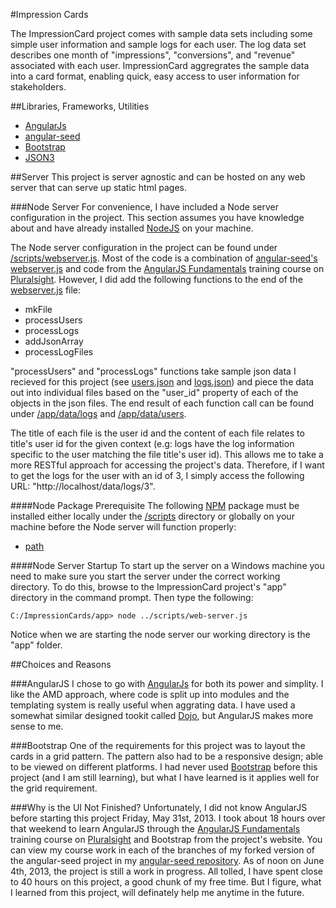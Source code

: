 #Impression Cards

The ImpressionCard project comes with sample data sets including some simple user information and sample
logs for each user. The log data set describes one month of "impressions", "conversions", and "revenue" associated with
each user. ImpressionCard aggregrates the sample data into a card format, enabling quick, easy access to
user information for stakeholders.

##Libraries, Frameworks, Utilities
- [AngularJs](http://angularjs.org/)
- [angular-seed](https://github.com/angular/angular-seed)
- [Bootstrap](http://twitter.github.io/bootstrap/)
- [JSON3](https://github.com/bestiejs/json3)

##Server
This project is server agnostic and can be hosted on any web server that can serve up static html pages.

###Node Server
For convenience, I have included a Node server configuration in the project. This section assumes you have knowledge 
about and have already installed [NodeJS](http://nodejs.org/) on your machine.

The Node server configuration in the project can be found under 
[/scripts/webserver.js](https://github.com/decoy31/ImpressionCards/blob/master/scripts/web-server.js). Most of the
code is a combination of
[angular-seed's webserver.js](https://github.com/angular/angular-seed/blob/master/scripts/web-server.js) and code from 
the [AngularJS Fundamentals](http://pluralsight.com/training/Courses/TableOfContents/angularjs-fundamentals) training 
course on [Pluralsight](http://pluralsight.com/). However, I did add the following functions to the end of the 
[webserver.js](https://github.com/decoy31/ImpressionCards/blob/master/scripts/web-server.js) file:

- mkFile
- processUsers
- processLogs
- addJsonArray
- processLogFiles

"processUsers" and "processLogs" functions take sample json data I recieved for this project (see 
[users.json](https://github.com/decoy31/ImpressionCards/blob/master/app/data/users.json) and 
[logs.json](https://github.com/decoy31/ImpressionCards/blob/master/app/data/logs.json)) and piece the data out into 
individual files based on the "user_id" property of each of the objects in the json files. The end result of each 
function call can be found under [/app/data/logs](https://github.com/decoy31/ImpressionCards/tree/master/app/data/logs) 
and [/app/data/users](https://github.com/decoy31/ImpressionCards/tree/master/app/data/users).

The title of each file is the user id and the content of each file relates to title's user id for the given context 
(e.g: logs have the log information specific to the user matching the file title's user id). This allows me to take a 
more RESTful approach for accessing the project's data. Therefore, if I want to get the logs for the user with an id 
of 3, I simply access the following URL: "http://localhost/data/logs/3".

####Node Package Prerequisite
The following [NPM](https://npmjs.org/) package must be installed either locally under the 
[/scripts](https://github.com/decoy31/ImpressionCards/blob/master/scripts) directory or globally on your machine
before the Node server will function properly:

- [path](https://npmjs.org/package/path)

####Node Server Startup
To start up the server on a Windows machine you need to make sure you start the server under the correct working  
directory. To do this, browse to the ImpressionCard project's "app" directory in the command prompt. Then type 
the following:

```dos
C:/ImpressionCards/app> node ../scripts/web-server.js
```

Notice when we are starting the node server our working directory is the "app" folder.

##Choices and Reasons

###AngularJS
I chose to go with [AngularJs](http://angularjs.org/) for both its power and simplity. I like the AMD approach, where 
code is split up into modules and the templating system is really useful when aggrating data. I have used a somewhat 
similar designed tookit called [Dojo](http://dojotoolkit.org/), but AngularJS makes more sense to me.

###Bootstrap
One of the requirements for this project was to layout the cards in a grid pattern. The pattern also had to be a 
responsive design; able to be viewed on different platforms. I had never used 
[Bootstrap](http://twitter.github.io/bootstrap/) before this project (and I am still learning), but what I have 
learned is it applies well for the grid requirement.

###Why is the UI Not Finished?
Unfortunately, I did not know AngularJS before starting this project Friday, May 31st, 2013. I took about 18 hours 
over that weekend to learn AngularJS through the 
[AngularJS Fundamentals](http://pluralsight.com/training/Courses/TableOfContents/angularjs-fundamentals) training 
course on [Pluralsight](http://pluralsight.com/) and Bootstrap from the project's website. You can view my course work 
in each of the branches of my forked version of the angular-seed project in my 
[angular-seed repository](https://github.com/decoy31/angular-seed/branches). As of noon on June 4th, 2013, 
the project is still a work in progress. All tolled, I have spent close to 40 hours on this project, a good chunk of
my free time. But I figure, what I learned from this project, will definately help me anytime in the future.
